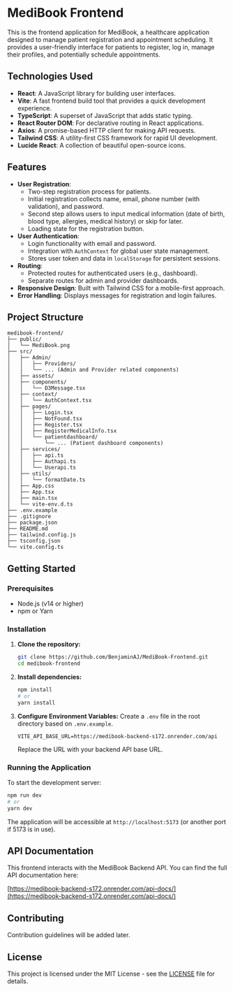 # MediBook Frontend

This is the frontend application for MediBook, a healthcare application designed to manage patient registration and appointment scheduling. It provides a user-friendly interface for patients to register, log in, manage their profiles, and potentially schedule appointments.

## Technologies Used

*   **React**: A JavaScript library for building user interfaces.
*   **Vite**: A fast frontend build tool that provides a quick development experience.
*   **TypeScript**: A superset of JavaScript that adds static typing.
*   **React Router DOM**: For declarative routing in React applications.
*   **Axios**: A promise-based HTTP client for making API requests.
*   **Tailwind CSS**: A utility-first CSS framework for rapid UI development.
*   **Lucide React**: A collection of beautiful open-source icons.

## Features

*   **User Registration**:
    *   Two-step registration process for patients.
    *   Initial registration collects name, email, phone number (with validation), and password.
    *   Second step allows users to input medical information (date of birth, blood type, allergies, medical history) or skip for later.
    *   Loading state for the registration button.
*   **User Authentication**:
    *   Login functionality with email and password.
    *   Integration with `AuthContext` for global user state management.
    *   Stores user token and data in `localStorage` for persistent sessions.
*   **Routing**:
    *   Protected routes for authenticated users (e.g., dashboard).
    *   Separate routes for admin and provider dashboards.
*   **Responsive Design**: Built with Tailwind CSS for a mobile-first approach.
*   **Error Handling**: Displays messages for registration and login failures.

## Project Structure

```
medibook-frontend/
├── public/
│   └── MediBook.png
├── src/
│   ├── Admin/
│   │   ├── Providers/
│   │   └── ... (Admin and Provider related components)
│   ├── assets/
│   ├── components/
│   │   └── D3Message.tsx
│   ├── context/
│   │   └── AuthContext.tsx
│   ├── pages/
│   │   ├── Login.tsx
│   │   ├── NotFound.tsx
│   │   ├── Register.tsx
│   │   ├── RegisterMedicalInfo.tsx
│   │   └── patientdashboard/
│   │       └── ... (Patient dashboard components)
│   ├── services/
│   │   ├── api.ts
│   │   ├── Authapi.ts
│   │   └── Userapi.ts
│   ├── utils/
│   │   └── formatDate.ts
│   ├── App.css
│   ├── App.tsx
│   ├── main.tsx
│   └── vite-env.d.ts
├── .env.example
├── .gitignore
├── package.json
├── README.md
├── tailwind.config.js
├── tsconfig.json
└── vite.config.ts
```

## Getting Started

### Prerequisites

*   Node.js (v14 or higher)
*   npm or Yarn

### Installation

1.  **Clone the repository:**
    ```bash
    git clone https://github.com/BenjaminAJ/MediBook-Frontend.git
    cd medibook-frontend
    ```

2.  **Install dependencies:**
    ```bash
    npm install
    # or
    yarn install
    ```

3.  **Configure Environment Variables:**
    Create a `.env` file in the root directory based on `.env.example`.
    ```
    VITE_API_BASE_URL=https://medibook-backend-s172.onrender.com/api
    ```
    Replace the URL with your backend API base URL.

### Running the Application

To start the development server:

```bash
npm run dev
# or
yarn dev
```

The application will be accessible at `http://localhost:5173` (or another port if 5173 is in use).

## API Documentation

This frontend interacts with the MediBook Backend API. You can find the full API documentation here:

[https://medibook-backend-s172.onrender.com/api-docs/](https://medibook-backend-s172.onrender.com/api-docs/)

## Contributing

Contribution guidelines will be added later.

## License

This project is licensed under the MIT License - see the [LICENSE](LICENSE) file for details.
